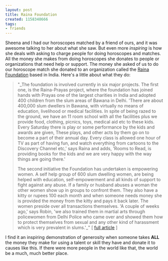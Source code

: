 ```yaml
---
layout: post
title: Raina Foundation
created: 1158348666
tags:
- friends
---
```

Sheena and I had our horoscopes matched by a friend of ours, and it was awesome talking to her about what she saw. But even more _inspiring_ is how she deals with asking to charge people for doing horoscopes and matches. All the money she makes from doing horoscopes she donates to people or organizations that need help or support. The money she asked of us to do our horoscope match she donated to an organization called the [Raina Foundation](http://www.rainafoundation.com/) based in India. Here's a little about what they do:

> 
> "_The foundation is involved currently in six major projects. The first one, is the Raina-Prayas project, where the foundation has joined hands with Prayas one of the largest charities in India and adopted 400 children from the slum areas of Bawana in Delhi. 'There are about 400,000 slum dwellers in Bawana, with virtually no means of education, livelihood or medical facilities. In spite of being razed to the ground, we have an 11 room school with all the facilities plus we provide food, clothing, picnics, toys, medical aid etc to these kids. Every Saturday there is play or some performance by the kids and awards are given, These plays, and other acts by them go on to become a part of their annual day. Every class is allowed one hour of TV as part of having fun, and watch everything from cartoons to the Discovery Channel etc,' says Raina and adds, 'Rooms to Read, is providing books for the kids and we are very happy with the way things are going there.'
> 
> The second initiative the Foundation has undertaken is empowering women. A self help group of 600 slum dwelling women, are being helped with education, self-empowerment and all kinds of support to fight against any abuse. If a family or husband abuses a woman the other women show up in groups to confront them. They also have a kitty or rupees 100 each month and when someone needs money she is provided the money from the kitty and pays it back later. The women preside over all transactions themselves. 'A couple of weeks ago,' says Robin, 'we also trained them in martial arts through policewomen from Delhi Police who came over and showed them how to protect themselves from sexual and any other kind of harassment which is very prevalent in slums.'_"
> [ [full article](http://www.kavitachhibber.com/main/main.jsp?id=charity-Sep2006) ]
> 

I find it an inspiring demonstration of generosity when someone takes **ALL** the money they make for using a talent or skill they have and donate it to causes like this. If there were more people in the world like that, the world be a much, much better place.

